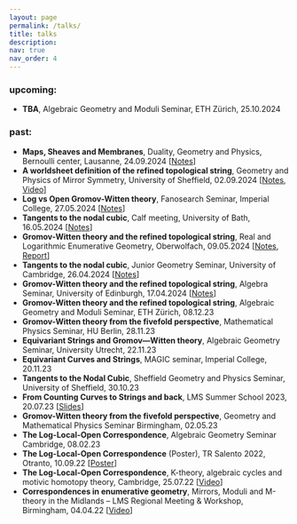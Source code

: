 ```yaml
---
layout: page
permalink: /talks/
title: talks
description: 
nav: true
nav_order: 4
---
```


<h3>upcoming:</h3>
 <ul>
  <li><b>TBA</b>, Algebraic Geometry and Moduli Seminar, ETH Zürich, 25.10.2024</li>
</ul>


<h3>past:</h3>
 <ul>
  <li><b>Maps, Sheaves and Membranes</b>, Duality, Geometry and Physics, Bernoulli center, Lausanne, 24.09.2024 [<a href='/assets/pdf/24-09-24-talk_lausanne.pdf'>Notes</a>]</li>
  <li><b>A worldsheet definition of the refined topological string</b>, Geometry and Physics of Mirror Symmetry, University of Sheffield, 02.09.2024 [<a href='/assets/pdf/24-09-02-Sheffield-Ref_Top_WS.pdf'>Notes</a>, <a href='https://echo360.org.uk/media/b3577a20-592c-4397-88c5-90f4b2bfd16f/public'>Video</a>]</li>
  <li><b>Log vs Open Gromov-Witten theory</b>, Fanosearch Seminar, Imperial College, 27.05.2024 [<a href='/assets/pdf/24-05-27-LogVsOpenGW.pdf'>Notes</a>]</li>
  <li><b>Tangents to the nodal cubic</b>, Calf meeting, University of Bath, 16.05.2024 [<a href='/assets/pdf/24-05-16-Tangents-Nodal-Cubic.pdf'>Notes</a>]</li>
  <li><b>Gromov-Witten theory and the refined topological string</b>, Real and Logarithmic Enumerative Geometry, Oberwolfach, 09.05.2024 [<a href='/assets/pdf/24-05-09-GWandRefTopStr.pdf'>Notes</a>, <a href='/assets/pdf/24-05-09-report-GWandRefTopStr.pdf'>Report</a>]</li>
  <li><b>Tangents to the nodal cubic</b>, Junior Geometry Seminar, University of Cambridge, 26.04.2024 [<a href='/assets/pdf/24-04-26-Nodal-Cubic-Junior.pdf'>Notes</a>]</li>
  <li><b>Gromov-Witten theory and the refined topological string</b>, Algebra Seminar, University of Edinburgh, 17.04.2024 [<a href='/assets/pdf/24-04-17-GWforRefTopStr.pdf'>Notes</a>]</li>
  <li><b>Gromov-Witten theory and the refined topological string</b>, Algebraic Geometry and Moduli Seminar, ETH Zürich, 08.12.23</li>
  <li><b>Gromov-Witten theory from the fivefold perspective</b>, Mathematical Physics Seminar, HU Berlin, 28.11.23</li> 
  <li><b>Equivariant Strings and Gromov—Witten theory</b>, Algebraic Geometry Seminar, University Utrecht, 22.11.23</li>
  <li><b>Equivariant Curves and Strings</b>, MAGIC seminar, Imperial College, 20.11.23</li>
  <li><b>Tangents to the Nodal Cubic</b>, Sheffield Geometry and Physics Seminar, University of Sheffield, 30.10.23</li>
  <li><b>From Counting Curves to Strings and back</b>, LMS Summer School 2023, 20.07.23 [<a href='/assets/pdf/LMS_school_presentation.pdf'>Slides</a>]</li>
  <li><b>Gromov-Witten theory from the fivefold perspective</b>, Geometry and Mathematical Physics Seminar Birmingham, 02.05.23</li>
  <li><b>The Log-Local-Open Correspondence</b>, Algebraic Geometry Seminar Cambridge, 08.02.23</li>
  <li><b>The Log-Local-Open Correspondence</b> (Poster), TR Salento 2022, Otranto, 10.09.22 [<a href='/assets/pdf/22-09-10-poster_otranto.pdf'>Poster</a>]</li>
  <li><b>The Log-Local-Open Correspondence</b>, K-theory, algebraic cycles and motivic homotopy theory, Cambridge, 25.07.22 [<a href='https://www.newton.ac.uk/seminar/36466/'>Video</a>]</li>
  <li><b>Correspondences in enumerative geometry</b>, Mirrors, Moduli and M-theory in the Midlands – LMS Regional Meeting & Workshop, Birmingham, 04.04.22 [<a href='https://youtu.be/1laBsG7Nik0?si=UZEDOuN5901v5Dmh'>Video</a>]</li>
</ul>
